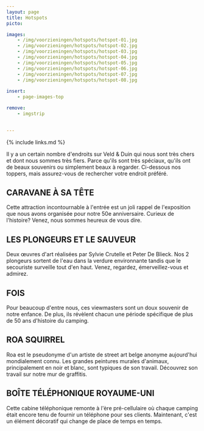 ```yaml
---
layout: page
title: Hotspots
picto: 

images:
    - /img/voorzieningen/hotspots/hotspot-01.jpg
    - /img/voorzieningen/hotspots/hotspot-02.jpg
    - /img/voorzieningen/hotspots/hotspot-03.jpg
    - /img/voorzieningen/hotspots/hotspot-04.jpg
    - /img/voorzieningen/hotspots/hotspot-05.jpg
    - /img/voorzieningen/hotspots/hotspot-06.jpg
    - /img/voorzieningen/hotspots/hotspot-07.jpg
    - /img/voorzieningen/hotspots/hotspot-08.jpg
    
insert:
    - page-images-top

remove:
    - imgstrip
    

---
```

{% include links.md %}

Il y a un certain nombre d'endroits sur Veld & Duin qui nous sont très chers et dont nous sommes très fiers. Parce qu'ils sont très spéciaux, qu'ils ont de beaux souvenirs ou simplement beaux à regarder.
Ci-dessous nos toppers, mais assurez-vous de rechercher votre endroit préféré.

## CARAVANE À SA TÊTE
Cette attraction incontournable à l'entrée est un joli rappel de l'exposition que nous avons organisée pour notre 50e anniversaire. Curieux de l'histoire? Venez, nous sommes heureux de vous dire.

## LES PLONGEURS ET LE SAUVEUR
Deux œuvres d'art réalisées par Sylvie Crutelle et Peter De Blieck.
Nos 2 plongeurs sortent de l'eau dans la verdure environnante tandis que le secouriste surveille tout d'en haut. Venez, regardez, émerveillez-vous et admirez.

## FOIS
Pour beaucoup d'entre nous, ces viewmasters sont un doux souvenir de notre enfance. De plus, ils révèlent chacun une période spécifique de plus de 50 ans d'histoire du camping.

## ROA SQUIRREL
Roa est le pseudonyme d'un artiste de street art belge anonyme aujourd'hui mondialement connu. Les grandes peintures murales d'animaux, principalement en noir et blanc, sont typiques de son travail. Découvrez son travail sur notre mur de graffitis.

## BOÎTE TÉLÉPHONIQUE ROYAUME-UNI
Cette cabine téléphonique remonte à l'ère pré-cellulaire où chaque camping était encore tenu de fournir un téléphone pour ses clients. Maintenant, c'est un élément décoratif qui change de place de temps en temps.